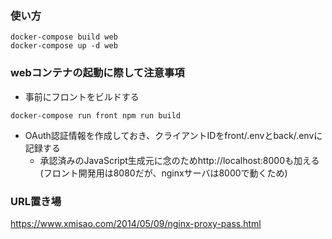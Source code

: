 ### 使い方
```
docker-compose build web
docker-compose up -d web
```

### webコンテナの起動に際して注意事項

- 事前にフロントをビルドする
```
docker-compose run front npm run build
```
- OAuth認証情報を作成しておき、クライアントIDをfront/.envとback/.envに記録する
  - 承認済みのJavaScript生成元に念のためhttp://localhost:8000も加える (フロント開発用は8080だが、nginxサーバは8000で動くため)

### URL置き場
https://www.xmisao.com/2014/05/09/nginx-proxy-pass.html